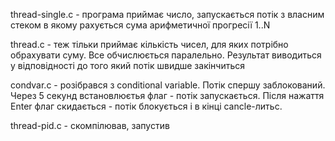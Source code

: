 thread-single.c - програма приймає число, запускається потік з власним стеком в якому рахується сума арифметичної прогресії 1..N

thread.c - теж тільки приймає кількість чисел, для яких потрібно обрахувати суму. Все обчислюється паралельно. Результат виводиться у відповідності до того який потік швидше закінчиться

condvar.c - розібрався з conditional variable. Потік спершу заблокований. Через 5 секунд встановлюєтья флаг - потік запускається. Після нажаття Enter флаг скидається - потік блокується і в кінці cancle-литьс.

thread-pid.c - скомпілював, запустив
